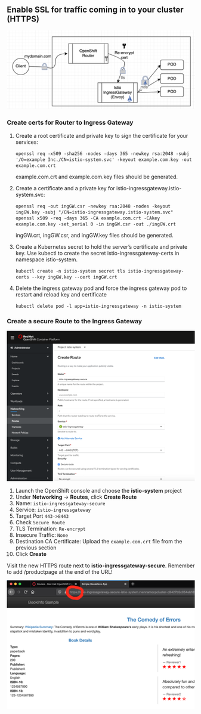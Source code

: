 ## Enable SSL for traffic coming in to your cluster (HTTPS)

![](../README_images/reencrypt.png)

### Create certs for Router to Ingress Gateway

1. Create a root certificate and private key to sign the certificate for your services:
    ```
    openssl req -x509 -sha256 -nodes -days 365 -newkey rsa:2048 -subj '/O=example Inc./CN=istio-system.svc' -keyout example.com.key -out example.com.crt
    ```
    example.com.crt and example.com.key files should be generated.

2. Create a certificate and a private key for istio-ingressgateway.istio-system.svc:
    ```
    openssl req -out ingGW.csr -newkey rsa:2048 -nodes -keyout ingGW.key -subj "/CN=istio-ingressgateway.istio-system.svc"
    openssl x509 -req -days 365 -CA example.com.crt -CAkey example.com.key -set_serial 0 -in ingGW.csr -out ./ingGW.crt
    ```
    ingGW.crt, ingGW.csr, and ingGW.key files should be generated.

3. Create a Kubernetes secret to hold the server’s certificate and private key. Use kubectl to create the secret istio-ingressgateway-certs in namespace istio-system.
    ```
    kubectl create -n istio-system secret tls istio-ingressgateway-certs --key ingGW.key --cert ingGW.crt
    ```

4. Delete the ingress gateway pod and force the ingress gateway pod to restart and reload key and certificate
    ```
    kubectl delete pod -l app=istio-ingressgateway -n istio-system
    ```

### Create a secure Route to the Ingress Gateway

![](../README_images/secure-route-create.png)

1. Launch the OpenShift console and choose the **istio-system** project
2. Under **Networking** -> **Routes**, click **Create Route**
3. Name: `istio-ingressgateway-secure`
4. Service: `istio-ingressgateway`
5. Target Port `443->8443`
6. Check `Secure Route`
7. TLS Termination: `Re-encrypt`
8. Insecure Traffic: `None`
9. Destination CA Certificate: Upload the `example.com.crt` file from the previous section
10. Click **Create**

Visit the new HTTPS route next to **istio-ingressgateway-secure**. Remember to add /productpage at the end of the URL!

![](../README_images/https-route.png)